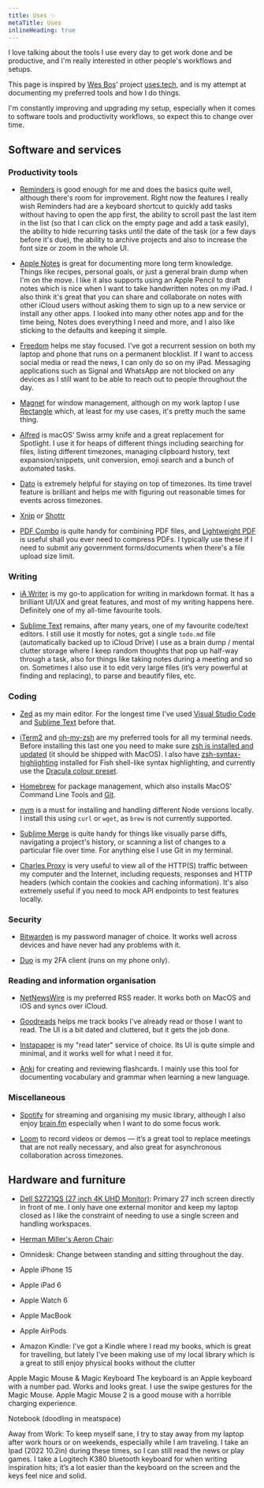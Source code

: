 ```yaml
---
title: Uses ✨
metaTitle: Uses
inlineHeading: true
---
```


I love talking about the tools I use every day to get work done and be productive, and I'm really interested in other people's workflows and
setups.

This page is inspired by [Wes Bos](https://wesbos.com)' project [uses.tech](https://uses.tech), and is my attempt at documenting my
preferred tools and how I do things.

I'm constantly improving and upgrading my setup, especially when it comes to software tools and productivity workflows, so expect this to
change over time.

## Software and services

### Productivity tools

-   [Reminders](https://www.icloud.com/reminders) is good enough for me and does the basics quite well, although there's room for
    improvement. Right now the features I really wish Reminders had are a keyboard shortcut to quickly add tasks without having to open the
    app first, the ability to scroll past the last item in the list (so that I can click on the empty page and add a task easily), the
    ability to hide recurring tasks until the date of the task (or a few days before it's due), the ability to archive projects and also to
    increase the font size or zoom in the whole UI.

-   [Apple Notes](https://www.icloud.com/notes) is great for documenting more long term knowledge. Things like recipes, personal goals, or
    just a general brain dump when I'm on the move. I like it also supports using an Apple Pencil to draft notes which is nice when I want
    to take handwritten notes on my iPad. I also think it's great that you can share and collaborate on notes with other iCloud users
    without asking them to sign up to a new service or install any other apps. I looked into many other notes app and for the time being,
    Notes does everything I need and more, and I also like sticking to the defaults and keeping it simple.

-   [Freedom](https://freedom.to) helps me stay focused. I've got a recurrent session on both my laptop and phone that runs on a permanent
    blocklist. If I want to access social media or read the news, I can only do so on my iPad. Messaging applications such as Signal and
    WhatsApp are not blocked on any devices as I still want to be able to reach out to people throughout the day.

-   [Magnet](https://magnet.crowdcafe.com) for window management, although on my work laptop I use [Rectangle](https://rectangleapp.com)
    which, at least for my use cases, it's pretty much the same thing.

-   [Alfred](https://alfredapp.com) is macOS’ Swiss army knife and a great replacement for Spotlight. I use it for heaps of different things
    including searching for files, listing different timezones, managing clipboard history, text expansion/snippets, unit conversion, emoji
    search and a bunch of automated tasks.

-   [Dato](https://sindresorhus.com/dato) is extremely helpful for staying on top of timezones. Its time travel feature is brilliant and
    helps me with figuring out reasonable times for events across timezones.

-   [Xnip](http://xnipapp.com/) or [Shottr](https://shottr.cc)

-   [PDF Combo](https://apps.apple.com/au/app/pdfcombo/id1030461463) is quite handy for combining PDF files, and
    [Lightweight PDF](https://apps.apple.com/au/app/lightweight-pdf/id1450640351) is useful shall you ever need to compress PDFs. I
    typically use these if I need to submit any government forms/documents when there's a file upload size limit.

### Writing

-   [iA Writer](https://ia.net/writer) is my go-to application for writing in markdown format. It has a brilliant UI/UX and great features,
    and most of my writing happens here. Definitely one of my all-time favourite tools.

-   [Sublime Text](https://sublimetext.com) remains, after many years, one of my favourite code/text editors. I still use it mostly for
    notes, got a single `todo.md` file (automatically backed up to iCloud Drive) I use as a brain dump / mental clutter storage where I keep
    random thoughts that pop up half-way through a task, also for things like taking notes during a meeting and so on. Sometimes I also use
    it to edit very large files (it’s very powerful at finding and replacing), to parse and beautify files, etc.

### Coding

-   [Zed](https://zed.dev) as my main editor. For the longest time I've used [Visual Studio Code](https://code.visualstudio.com) and
    [Sublime Text](https://sublimetext.com) before that.

-   [iTerm2](https://www.iterm2.com) and [oh-my-zsh](https://ohmyz.sh/) are my preferred tools for all my terminal needs. Before installing
    this last one you need to make sure [zsh is installed and updated](https://github.com/robbyrussell/oh-my-zsh/wiki/Installing-ZSH#zsh)
    (it should be shipped with MacOS). I also have [zsh-syntax-highlighting](https://github.com/zsh-users/zsh-syntax-highlighting) installed
    for Fish shell-like syntax highlighting, and currently use the [Dracula colour preset](https://draculatheme.com/iterm/).

-   [Homebrew](https://brew.sh) for package management, which also installs MacOS' Command Line Tools and [Git](http://git-scm.com).

-   [nvm](https://github.com/creationix/nvm) is a must for installing and handling different Node versions locally. I install this using
    `curl` or `wget`, as `brew` is not currently supported.

-   [Sublime Merge](https://sublimemerge.com) is quite handy for things like visually parse diffs, navigating a project's history, or
    scanning a list of changes to a particular file over time. For anything else I use Git in my terminal.

-   [Charles Proxy](https://www.charlesproxy.com) is very useful to view all of the HTTP(S) traffic between my computer and the Internet,
    including requests, responses and HTTP headers (which contain the cookies and caching information). It's also extremely useful if you
    need to mock API endpoints to test features locally.

### Security

-   [Bitwarden](https://bitwarden.com) is my password manager of choice. It works well across devices and have never had any problems with
    it.

-   [Duo](https://duo.com) is my 2FA client (runs on my phone only).

### Reading and information organisation

-   [NetNewsWire](https://netnewswire.com) is my preferred RSS reader. It works both on MacOS and iOS and syncs over iCloud.

-   [Goodreads](https://goodreads.com) helps me track books I've already read or those I want to read. The UI is a bit dated and cluttered,
    but it gets the job done.

-   [Instapaper](https://instapaper.com) is my "read later" service of choice. Its UI is quite simple and minimal, and it works well for
    what I need it for.

-   [Anki](https://apps.ankiweb.net) for creating and reviewing flashcards. I mainly use this tool for documenting vocabulary and grammar
    when learning a new language.

### Miscellaneous

-   [Spotify](https://spotify.com) for streaming and organising my music library, although I also enjoy [brain.fm](https://brain.fm)
    especially when I want to do some focus work.

-   [Loom](https://loom.com) to record videos or demos — it’s a great tool to replace meetings that are not really necessary, and also great
    for asynchronous collaboration across timezones.

## Hardware and furniture

-   [Dell S2721QS (27 inch 4K UHD Monitor)](https://www.dell.com/en-au/shop/dell-27-4k-uhd-monitor-s2721qs/apd/210-axfo/monitors-monitor-accessories):
    Primary 27 inch screen directly in front of me. I only have one external monitor and keep my laptop closed as I like the constraint of
    needing to use a single screen and handling workspaces.

-   [Herman Miller's Aeron Chair](https://www.hermanmiller.com/en_au/products/seating/office-chairs/aeron-chairs/):

-   Omnidesk: Change between standing and sitting throughout the day.

-   Apple iPhone 15
-   Apple iPad 6
-   Apple Watch 6
-   Apple MacBook
-   Apple AirPods
-   Amazon Kindle: I've got a Kindle where I read my books, which is great for travelling, but lately I've been making use of my local
    library which is a great to still enjoy physical books without the clutter

Apple Magic Mouse & Magic Keyboard The keyboard is an Apple keyboard with a number pad. Works and looks great. I use the swipe gestures for
the Magic Mouse. Apple Magic Mouse 2 is a good mouse with a horrible charging experience.

Notebook (doodling in meatspace)

Away from Work: To keep myself sane, I try to stay away from my laptop after work hours or on weekends, especially while I am traveling. I
take an Ipad (2022 10.2in) during these times, so I can still read the news or play games. I take a Logitech K380 bluetooth keyboard for
when writing inspiration hits; it’s a lot easier than the keyboard on the screen and the keys feel nice and solid.

